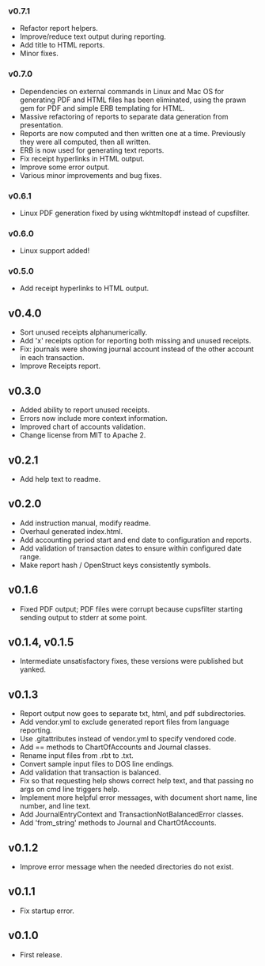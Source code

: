 ### v0.7.1

* Refactor report helpers. 
* Improve/reduce text output during reporting.
* Add title to HTML reports.
* Minor fixes.


### v0.7.0

* Dependencies on external commands in Linux and Mac OS for generating PDF and HTML files has been eliminated,
using the prawn gem for PDF and simple ERB templating for HTML.
* Massive refactoring of reports to separate data generation from presentation.
* Reports are now computed and then written one at a time. Previously they were all computed, then all written.
* ERB is now used for generating text reports.
* Fix receipt hyperlinks in HTML output.
* Improve some error output.
* Various minor improvements and bug fixes.


### v0.6.1

* Linux PDF generation fixed by using wkhtmltopdf instead of cupsfilter.

### v0.6.0

* Linux support added!

### v0.5.0

* Add receipt hyperlinks to HTML output.


## v0.4.0

* Sort unused receipts alphanumerically.
* Add 'x' receipts option for reporting both missing and unused receipts.
* Fix: journals were showing journal account instead of the other account in each transaction.
* Improve Receipts report.


## v0.3.0

* Added ability to report unused receipts.
* Errors now include more context information.
* Improved chart of accounts validation.
* Change license from MIT to Apache 2.


## v0.2.1

* Add help text to readme.


## v0.2.0

* Add instruction manual, modify readme.
* Overhaul generated index.html.
* Add accounting period start and end date to configuration and reports.
* Add validation of transaction dates to ensure within configured date range.
* Make report hash / OpenStruct keys consistently symbols.

## v0.1.6

* Fixed PDF output; PDF files were corrupt because cupsfilter starting sending
output to stderr at some point.


## v0.1.4, v0.1.5

* Intermediate unsatisfactory fixes, these versions were published but yanked. 


## v0.1.3

* Report output now goes to separate txt, html, and pdf subdirectories.
* Add vendor.yml to exclude generated report files from language reporting.
* Use .gitattributes instead of vendor.yml to specify vendored code.
* Add == methods to ChartOfAccounts and Journal classes.
* Rename input files from .rbt to .txt.
* Convert sample input files to DOS line endings.
* Add validation that transaction is balanced.
* Fix so that requesting help shows correct help text, and that passing no args on cmd line triggers help.
* Implement more helpful error messages, with document short name, line number, and line text.
* Add JournalEntryContext and TransactionNotBalancedError classes.
* Add 'from_string' methods to Journal and ChartOfAccounts.


## v0.1.2

* Improve error message when the needed directories do not exist. 


## v0.1.1

* Fix startup error.


## v0.1.0

* First release.

